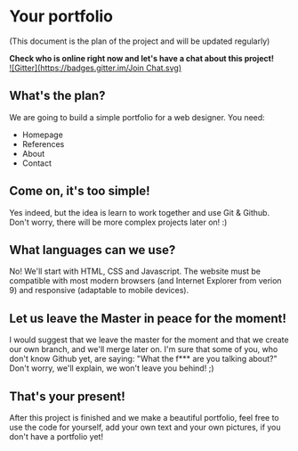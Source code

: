 # Your portfolio

(This document is the plan of the project and will be updated regularly)

**Check who is online right now and let's have a chat about this project!**  
[![Gitter](https://badges.gitter.im/Join Chat.svg)](https://gitter.im/wddi?utm_source=badge&utm_medium=badge&utm_campaign=pr-badge&utm_content=badge)

## What's the plan?
We are going to build a simple portfolio for a web designer.
You need:
- Homepage
- References
- About
- Contact

## Come on, it's too simple!
Yes indeed, but the idea is learn to work together and use Git & Github. Don't worry, there will be more complex projects later on! :)

## What languages can we use?
No! We'll start with HTML, CSS and Javascript. The website must be compatible with most modern browsers (and Internet Explorer from verion 9) and responsive (adaptable to mobile devices).

## Let us leave the Master in peace for the moment!
I would suggest that we leave the master for the moment and that we create our own branch, and we'll merge later on.
I'm sure that some of you, who don't know Github yet, are saying: "What the f*** are you talking about?" 
Don't worry, we'll explain, we won't leave you behind! ;)

## That's your present!
After this project is finished and we make a beautiful portfolio, feel free to use the code for yourself, add your own text and your own pictures, if you don't have a portfolio yet! 
